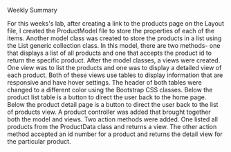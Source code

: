 Weekly Summary

For this weeks's lab, after creating a link to the products page on the Layout file, I created the ProductModel file to store the properties of each of the items. Another model class was created to store the products in a list using the List<T> generic collection class. In this model, there are two methods- one that displays a list of all products and one that accepts the product id to return the specific product. 
After the model classes, a views were created. One view was to list the products and one was to display a detailed view of each product. 
Both of these views use tables to display information that are responsive and have hover settings. The header of both tables were changed to a different color using the Bootstrap CSS classes. Below the product list table is a button to direct the user back to the home page. Below the product detail page is a button to direct the user back to the list of products view.
A product controller was added that brought together both the model and views. Two action methods were added. One listed all products from the ProductData class and returns a view. 
The other action method accepted an id number for a product and returns the detail view for the particular product.

